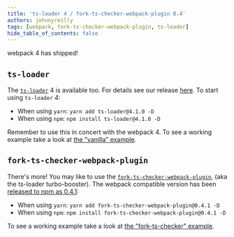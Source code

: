 ```yaml
---
title: 'ts-loader 4 / fork-ts-checker-webpack-plugin 0.4'
authors: johnnyreilly
tags: [webpack, fork-ts-checker-webpack-plugin, ts-loader]
hide_table_of_contents: false
---
```


webpack 4 has shipped!

<!--truncate-->

## `ts-loader`

The [`ts-loader`](https://github.com/TypeStrong/ts-loader) 4 is available too. For details see our release [here](https://github.com/TypeStrong/ts-loader/releases/tag/v4.0.0). To start using `ts-loader` 4:

- When using `yarn`: `yarn add ts-loader@4.1.0 -D`
- When using `npm`: `npm install ts-loader@4.1.0 -D`

Remember to use this in concert with the webpack 4. To see a working example take a look at [the "vanilla" example](https://github.com/johnnyreilly/ts-loader/tree/master/examples/vanilla).

## `fork-ts-checker-webpack-plugin`

There's more! You may like to use the [`fork-ts-checker-webpack-plugin`](https://github.com/Realytics/fork-ts-checker-webpack-plugin), (aka the ts-loader turbo-booster). The webpack compatible version has been [released to npm as 0.4.1](https://github.com/Realytics/fork-ts-checker-webpack-plugin/releases/tag/v0.4.1):

- When using `yarn`: `yarn add fork-ts-checker-webpack-plugin@0.4.1 -D`
- When using `npm`: `npm install fork-ts-checker-webpack-plugin@0.4.1 -D`

To see a working example take a look at [the "fork-ts-checker" example](https://github.com/johnnyreilly/ts-loader/tree/master/examples/fork-ts-checker).

